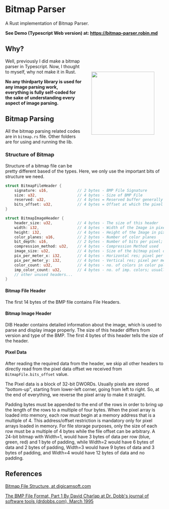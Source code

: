# Bitmap Parser

A Rust implementation of Bitmap Parser.

**See Demo (Typescript Web version) at: https://bitmap-parser.robin.md**

<img src="https://rustacean.net/assets/rustacean-flat-happy.svg" width="200px" align="right" hspace="30px" vspace="100px" />

## Why?

Well, previously I did make a bitmap parser in Typescript. Now, I thought to myself, why not make it in Rust.

**No any thirdparty library is used for any image parsing work, everything is fully self-coded for the sake of understanding every aspect of image parsing.**

## Bitmap Parsing

All the bitmap parsing related codes are in `bitmap.rs` file. Other folders are for using and running the lib.

### Structure of Bitmap

Structure of a bitmap file can be pretty different based of the types. Here, we only use the important bits of structure we need.

```rs
struct BitmapFileHeader {
    signature: u16,             // 2 bytes - BMP File Signature
    size: u32,                  // 4 bytes - Size of BMP File
    reserved: u32,              // 4 bytes = Reserved buffer generally used by application creating the image
    bits_offset: u32,           // 4 bytes = Offset at which the pixel data starts
}

struct BitmapImageHeader {
    header_size: u32,           // 4 bytes - The size of this header
    width: i32,                 // 4 bytes - Width of the Image in pixels
    height: i32,                // 4 bytes - Height of the Image in pixels
    color_planes: u16,          // 2 bytes - Number of color planes
    bit_depth: u16,             // 2 bytes - Number of bits per pixel; usually 8, 16, 24 and 32
    compression_method: u32,    // 4 bytes - Compression Method used
    image_size: u32,            // 4 bytes - Size of the bitmap pixel data
    pix_per_meter_x: i32,       // 4 bytes - Horizontal res; pixel per meter (signed int)
    pix_per_meter_y: i32,       // 4 bytes - Vertical res; pixel per meter (signed int)
    color_count: u32,           // 4 bytes - no. of colors in color palette
    imp_color_count: u32,       // 4 bytes - no. of imp. colors; usually ignored
    // other unused headers...
}
```

#### **Bitmap File Header**

The first 14 bytes of the BMP file contains File Headers.

#### **Bitmap Image Header**

DIB Header contains detailed information about the image, which is used to parse and display image properly. The size of this header differs from version and type of the BMP. The first 4 bytes of this header tells the size of the header.

#### **Pixel Data**

After reading the required data from the header, we skip all other headers to directly read from the pixel data offset we received from `BitmapFile.bits_offset` value.

The Pixel data is a block of 32-bit DWORDs. Usually pixels are stored "bottom-up", starting from lower-left corner, going from left to right. So, at the end of everything, we reverse the pixel array to make it straight.

Padding bytes must be appended to the end of the rows in order to bring up the length of the rows to a multiple of four bytes. When the pixel array is loaded into memory, each row must begin at a memory address that is a multiple of 4. This address/offset restriction is mandatory only for pixel arrays loaded in memory. For file storage purposes, only the size of each row must be a multiple of 4 bytes while the file offset can be arbitrary. A 24-bit bitmap with Width=1, would have 3 bytes of data per row (blue, green, red) and 1 byte of padding, while Width=2 would have 6 bytes of data and 2 bytes of padding, Width=3 would have 9 bytes of data and 3 bytes of padding, and Width=4 would have 12 bytes of data and no padding.

## References

[Bitmap File Structure, at digicamsoft.com](https://www.digicamsoft.com/bmp/bmp.html)

[The BMP File Format, Part 1 By David Charlap at Dr. Dobb's journal of software tools (drdobbs.com), March 1995](https://drdobbs.com/architecture-and-design/the-bmp-file-format-part-1/184409517)

